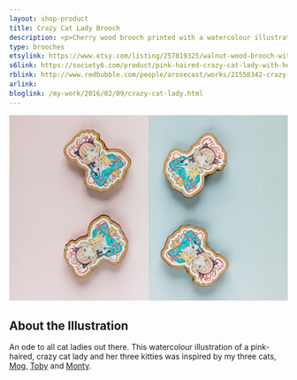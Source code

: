 ```yaml
---
layout: shop-product
title: Crazy Cat Lady Brooch
description: <p>Cherry wood brooch printed with a watercolour illustration with protective gloss seal. Hand assembled with a metal backing.</p>
type: brooches
etsylink: https://www.etsy.com/listing/257819325/walnut-wood-brooch-with-an-illustration
s6link: https://society6.com/product/pink-haired-crazy-cat-lady-with-her-3-cats_print#1=45
rblink: http://www.redbubble.com/people/arosecast/works/21558342-crazy-cat-lady-a-pink-haired-girl-with-her-three-cats
arlink: 
bloglink: /my-work/2016/02/09/crazy-cat-lady.html
---
```


<div class="carosel">
    <img src="/assets/shop/crazy-cat-lady-wooden-brooch.jpg" alt="Cherry wood brooch printed with a watercolour illustration of a pink-haired girl with her three cats, with calligraphy lettering, spelling out &quot;Crazy Cat Lady&quot;, hand-made by A Rose Cast" title="Cherry wood brooch printed with a watercolour illustration of a pink-haired girl with her three cats, with calligraphy lettering, spelling out &quot;Crazy Cat Lady&quot;, hand-made by @arosecast">
</div>

<h2>About the Illustration</h2>
An ode to all cat ladies out there. This watercolour illustration of a pink-haired, crazy cat lady and her three kitties was inspired by my three cats, <a href="https://www.instagram.com/p/_bgRcIGFT7/" title="A photo of Mog on my Instagram">Mog</a>, <a href="https://www.instagram.com/p/8nSfiJmFWm/" title="A photo of Toby on my Instagram">Toby</a> and <a href="https://www.instagram.com/p/_JysW9GFdo/" title="A photo of Month on my Instagram">Monty</a>.